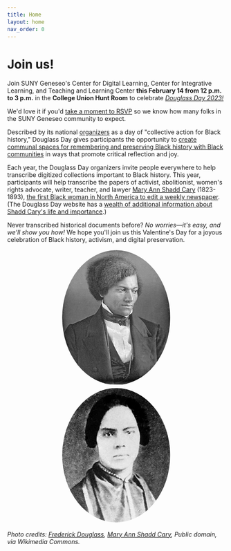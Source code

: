 ```yaml
---
title: Home
layout: home
nav_order: 0
---
```

# Join us!

Join SUNY Geneseo's Center for Digital Learning, Center for Integrative Learning, and Teaching and Learning Center **this February 14 from 12 p.m. to 3 p.m.** in the **College Union Hunt Room** to celebrate *[Douglass Day 2023!](https://douglassday.org)*

We'd love it if you'd [take a moment to RSVP](https://forms.gle/71d9Uax4yKPBkjHh7) so we know how many folks in the SUNY Geneseo community to expect.

Described by its national [organizers](https://douglassday.org/about/) as a day of "collective action for Black history," Douglass Day gives participants the opportunity to [create communal spaces for remembering and preserving Black history with Black communities](https://douglassday.org/about/principles/) in ways that promote critical reflection and joy.

Each year, the Douglass Day organizers invite people everywhere to help transcribe digitized collections important to Black history. This year, participants will help transcribe the papers of activist, abolitionist, women's rights advocate, writer, teacher, and lawyer [Mary Ann Shadd Cary](https://www.nps.gov/people/mary-ann-shadd-cary.htm) (1823-1893), [the first Black woman in North America to edit a weekly newspaper](https://www.womenofthehall.org/inductee/mary-ann-shadd-cary/). (The Douglass Day website has a [wealth of additional information about Shadd Cary's life and importance](https://douglassday.org/shadd/).)

Never transcribed historical documents before? *No worries&mdash;it's easy, and we'll show you how!* We hope you'll join us this Valentine's Day for a joyous celebration of Black history, activism, and digital preservation.

<div style="text-align:center">
<img src="assets/douglass_250.jpg" alt="Photo of Frederick Douglass" style="padding:.15em;border-radius:50%" /> <img src="assets/Mary_Ann_Shadd.jpg" alt="Photo of Mary Ann Shadd Cary" style="padding:.15em;border-radius:50%" />
</div>

*Photo credits: [Frederick Douglass](https://commons.wikimedia.org/wiki/File:Frederick_Douglass_(1840s).jpg), [Mary Ann Shadd Cary](https://commons.wikimedia.org/wiki/File:Mary_Ann_Shadd.jpg), Public domain, via Wikimedia Commons.* 